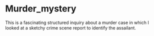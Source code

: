 # Murder_mystery
This is a fascinating structured inquiry about a murder case in which I looked at a sketchy crime scene report to identify the assailant.
